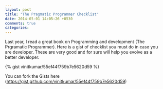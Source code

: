 ```yaml
---
layout: post
title: "The Pragmatic Programmer Checklist"
date: 2014-05-01 14:05:26 +0530
comments: true
categories:
---
```


Last year, I read a great book on Programming and development (The Prgramatic Programmer).
Here is a gist of checklist you must do in case you are developer. These are very good
and for sure will help you evolve as a better developer.


{% gist vinitkumar/55ef44f759b7e5620d59 %}

You can fork the Gists here (https://gist.github.com/vinitkumar/55ef44f759b7e5620d59)